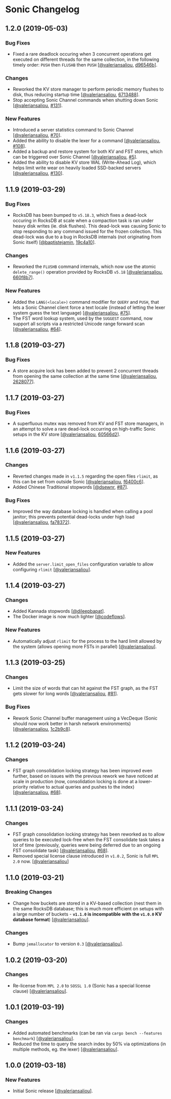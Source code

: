 Sonic Changelog
===============

## 1.2.0 (2019-05-03)

### Bug Fixes

* Fixed a rare deadlock occuring when 3 concurrent operations get executed on different threads for the same collection, in the following timely order: `PUSH` then `FLUSHB` then `PUSH` [[@valeriansaliou](https://github.com/valeriansaliou), [d96546b](https://github.com/valeriansaliou/sonic/commit/d96546bd9d8b79332df1106766377e4a4acebd50)].

### Changes

* Reworked the KV store manager to perform periodic memory flushes to disk, thus reducing startup time [[@valeriansaliou](https://github.com/valeriansaliou), [6713488](https://github.com/valeriansaliou/sonic/commit/6713488af3543bca33be6e772936f9668430ba86)].
* Stop accepting Sonic Channel commands when shutting down Sonic [[@valeriansaliou](https://github.com/valeriansaliou), [#131](https://github.com/valeriansaliou/sonic/issues/131)].

### New Features

* Introduced a server statistics command to Sonic Channel [[@valeriansaliou](https://github.com/valeriansaliou), [#70](https://github.com/valeriansaliou/sonic/issues/70)].
* Added the ability to disable the lexer for a command [[@valeriansaliou](https://github.com/valeriansaliou), [#108](https://github.com/valeriansaliou/sonic/issues/108)].
* Added a backup and restore system for both KV and FST stores, which can be triggered over Sonic Channel [[@valeriansaliou](https://github.com/valeriansaliou), [#5](https://github.com/valeriansaliou/sonic/issues/5)].
* Added the ability to disable KV store WAL (Write-Ahead Log), which helps limit write wear on heavily loaded SSD-backed servers [[@valeriansaliou](https://github.com/valeriansaliou), [#130](https://github.com/valeriansaliou/sonic/issues/130)].

## 1.1.9 (2019-03-29)

### Bug Fixes

* RocksDB has been bumped to `v5.18.3`, which fixes a dead-lock occuring in RocksDB at scale when a compaction task is ran under heavy disk writes (ie. disk flushes). This dead-lock was causing Sonic to stop responding to any command issued for the frozen collection. This dead-lock was due to a bug in RocksDB internals (not originating from Sonic itself) [[@baptistejamin](https://github.com/baptistejamin), [19c4a10](https://github.com/baptistejamin/sonic/commit/19c4a104a6d6aaed1dd9beb2e51d2639627825cd)].

### Changes

* Reworked the `FLUSHB` command internals, which now use the atomic `delete_range()` operation provided by RocksDB `v5.18` [[@valeriansaliou](https://github.com/valeriansaliou), [660f8b7](https://github.com/valeriansaliou/sonic/commit/660f8b714d968400fb9f88a245752dca02249bf7)].

### New Features

* Added the `LANG(<locale>)` command modifier for `QUERY` and `PUSH`, that lets a Sonic Channel client force a text locale (instead of letting the lexer system guess the text language) [[@valeriansaliou](https://github.com/valeriansaliou), [#75](https://github.com/valeriansaliou/sonic/issues/75)].
* The FST word lookup system, used by the `SUGGEST` command, now support all scripts via a restricted Unicode range forward scan [[@valeriansaliou](https://github.com/valeriansaliou), [#64](https://github.com/valeriansaliou/sonic/issues/64)].

## 1.1.8 (2019-03-27)

### Bug Fixes

* A store acquire lock has been added to prevent 2 concurrent threads from opening the same collection at the same time [[@valeriansaliou](https://github.com/valeriansaliou), [2628077](https://github.com/valeriansaliou/sonic/commit/2628077ebe7e24155975962471e7653745a0add7)].

## 1.1.7 (2019-03-27)

### Bug Fixes

* A superfluous mutex was removed from KV and FST store managers, in an attempt to solve a rare dead-lock occurring on high-traffic Sonic setups in the KV store [[@valeriansaliou](https://github.com/valeriansaliou), [60566d2](https://github.com/valeriansaliou/sonic/commit/60566d2f087fd6725dba4a60c3c5a3fef7e8399b)].

## 1.1.6 (2019-03-27)

### Changes

* Reverted changes made in `v1.1.5` regarding the open files `rlimit`, as this can be set from outside Sonic [[@valeriansaliou](https://github.com/valeriansaliou), [f6400c6](https://github.com/valeriansaliou/sonic/commit/f6400c61a9a956130ae0bdaa9a164f4955cd2a18)].
* Added Chinese Traditional stopwords [[@dsewnr](https://github.com/dsewnr), [#87](https://github.com/valeriansaliou/sonic/issues/87)].

### Bug Fixes

* Improved the way database locking is handled when calling a pool janitor; this prevents potential dead-locks under high load [[@valeriansaliou](https://github.com/valeriansaliou), [fa78372](https://github.com/valeriansaliou/sonic/commit/fa783728fd27a116b8dcf9a7180740d204b69aa4)].

## 1.1.5 (2019-03-27)

### New Features

* Added the `server.limit_open_files` configuration variable to allow configuring `rlimit` [[@valeriansaliou](https://github.com/valeriansaliou)].

## 1.1.4 (2019-03-27)

### Changes

* Added Kannada stopwords [[@dileepbapat](https://github.com/dileepbapat)].
* The Docker image is now much lighter [[@codeflows](https://github.com/codeflows)].

### New Features

* Automatically adjust `rlimit` for the process to the hard limit allowed by the system (allows opening more FSTs in parallel) [[@valeriansaliou](https://github.com/valeriansaliou)].

## 1.1.3 (2019-03-25)

### Changes

* Limit the size of words that can hit against the FST graph, as the FST gets slower for long words [[@valeriansaliou](https://github.com/valeriansaliou), [#81](https://github.com/valeriansaliou/sonic/issues/81)].

### Bug Fixes

* Rework Sonic Channel buffer management using a VecDeque (Sonic should now work better in harsh network environments) [[@valeriansaliou](https://github.com/valeriansaliou), [1c2b9c8](https://github.com/valeriansaliou/sonic/commit/1c2b9c8fcd28b033a7cb80d678c388ce78ab989d)].

## 1.1.2 (2019-03-24)

### Changes

* FST graph consolidation locking strategy has been improved even further, based on issues with the previous rework we have noticed at scale in production (now, consolidation locking is done at a lower-priority relative to actual queries and pushes to the index) [[@valeriansaliou](https://github.com/valeriansaliou), [#68](https://github.com/valeriansaliou/sonic/issues/68)].

## 1.1.1 (2019-03-24)

### Changes

* FST graph consolidation locking strategy has been reworked as to allow queries to be executed lock-free when the FST consolidate task takes a lot of time (previously, queries were being deferred due to an ongoing FST consolidate task) [[@valeriansaliou](https://github.com/valeriansaliou), [#68](https://github.com/valeriansaliou/sonic/issues/68)].
* Removed special license clause introduced in `v1.0.2`, Sonic is full `MPL 2.0` now. [[@valeriansaliou](https://github.com/valeriansaliou)]

## 1.1.0 (2019-03-21)

### Breaking Changes

* Change how buckets are stored in a KV-based collection (nest them in the same RocksDB database; this is much more efficient on setups with a large number of buckets - **`v1.1.0` is incompatible with the `v1.0.0` KV database format**) [[@valeriansaliou](https://github.com/valeriansaliou)].

### Changes

* Bump `jemallocator` to version `0.3` [[@valeriansaliou](https://github.com/valeriansaliou)].

## 1.0.2 (2019-03-20)

### Changes

* Re-license from `MPL 2.0` to `SOSSL 1.0` (Sonic has a special license clause) [[@valeriansaliou](https://github.com/valeriansaliou)].

## 1.0.1 (2019-03-19)

### Changes

* Added automated benchmarks (can be ran via `cargo bench --features benchmark`) [[@valeriansaliou](https://github.com/valeriansaliou)].
* Reduced the time to query the search index by 50% via optimizations (in multiple methods, eg. the lexer) [[@valeriansaliou](https://github.com/valeriansaliou)].

## 1.0.0 (2019-03-18)

### New Features

* Initial Sonic release [[@valeriansaliou](https://github.com/valeriansaliou)].
